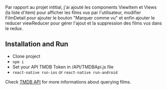 Par rapport au projet intitial, j'ai ajouté les components ViewItem et Views (la liste d'item) pour afficher les films vus par l'utilisateur, modifier FilmDetail pour ajouter le bouton "Marquer comme vu" et enfin ajouter le reducer viewReducer pour gérer l'ajout et la suppression des films vus dans le redux.

## Installation and Run

* Clone project
* `npm i`
* Set your API TMDB Token in /API/TMDBApi.js file
* `react-native run-ios` or `react-native run-android`

Check [TMDB API](https://www.themoviedb.org/documentation/api) for more informations about querying films.
